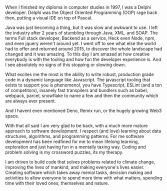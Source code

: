 When I finished my diploma in computer studies in 1997, I was a Delphi developer. 
Delphi was the Object Oriented Programming (OOP) rage back then, putting a visual IDE on top of Pascal. 

Java was just becoming a thing, but it was slow and awkward to use. I left the industry after 2 years of 
stumbling through Java, XML, and SOAP. The terms Full stack developer, Backend as a service, Heck even Node, npm, 
and even jquery weren't around yet. I went off to see what else the world had to offer and returned around 
2015, to discover the whole landscape had changed and it was amazing. To this day I am amazed at how creative
everybody is with the tooling and how fun the developer experience is. And I see absolutely no signs of this stopping
or slowing down. 

What excites me the most is the ability to write robust, production grade code in a dynamic language like Javascript. The javascript
tooling that exists to support you is phenomenol, you have Typescript, ESLint (and a ton of competitors), insanely fast transpilers and bundlers such as babel, webpack, parcel, snowflake to name a few and then the community which are always ever present.

And I havent even mentioned Deno, Remix run, or the hugely growing Web3 space.

With that all said I am very glad to be back, with a much more mature approach to software development. I respect (and love) learning 
about data structures, algorithms, and programming patterns. For me software development has been redfined for me to mean lifelong learning,
exploration and just having fun in a mentally taxing way. Coding and problem solving is my crossword puzzles, its my therapy.

I am driven to build code that solves problems related to climate change, improving the lives of mankind, and making everyone's 
lives easier. Creating software which takes away menial tasks, decision making and activities to allow everyone to spend more time 
with what matters, spending time with their loved ones, themselves and nature.

